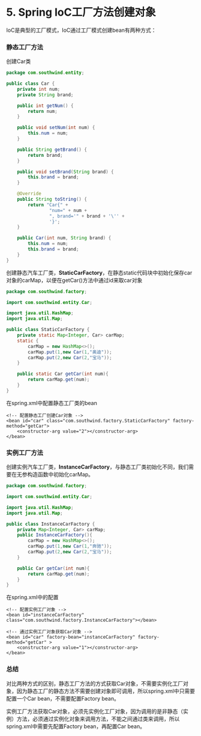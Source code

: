 # 5. Spring IoC工厂方法创建对象

IoC是典型的工厂模式，IoC通过工厂模式创建bean有两种方式：

### **静态工厂方法**

创建Car类

```java
package com.southwind.entity;

public class Car {
    private int num;
    private String brand;

    public int getNum() {
        return num;
    }

    public void setNum(int num) {
        this.num = num;
    }

    public String getBrand() {
        return brand;
    }

    public void setBrand(String brand) {
        this.brand = brand;
    }

    @Override
    public String toString() {
        return "Car{" +
                "num=" + num +
                ", brand='" + brand + '\'' +
                '}';
    }

    public Car(int num, String brand) {
        this.num = num;
        this.brand = brand;
    }
}
```

创建静态汽车工厂类，**StaticCarFactory**，在静态static代码块中初始化保存car对象的carMap，以便在getCar\(\)方法中通过id来取car对象

```java
package com.southwind.factory;

import com.southwind.entity.Car;

import java.util.HashMap;
import java.util.Map;

public class StaticCarFactory {
    private static Map<Integer, Car> carMap;
    static {
        carMap = new HashMap<>();
        carMap.put(1,new Car(1,"奥迪"));
        carMap.put(2,new Car(2,"宝马"));
    }

    public static Car getCar(int num){
        return carMap.get(num);
    }
}
```

在spring.xml中配置静态工厂类的bean

```markup
<!-- 配置静态工厂创建Car对象 -->
<bean id="car" class="com.southwind.factory.StaticCarFactory" factory-method="getCar">
    <constructor-arg value="2"></constructor-arg>
</bean>
```

### 实例工厂方法

创建实例汽车工厂类，**InstanceCarFactory**，与静态工厂类初始化不同，我们需要在无参构造函数中初始化carMap。

```java
package com.southwind.factory;

import com.southwind.entity.Car;

import java.util.HashMap;
import java.util.Map;

public class InstanceCarFactory {
    private Map<Integer, Car> carMap;
    public InstanceCarFactory(){
        carMap = new HashMap<>();
        carMap.put(1,new Car(1,"奔驰"));
        carMap.put(2,new Car(2,"宝马"));
    }

    public Car getCar(int num){
        return carMap.get(num);
    }
}
```

在spring.xml中的配置

```markup
<!-- 配置实例工厂对象 -->
<bean id="instanceCarFactory" class="com.southwind.factory.InstanceCarFactory"></bean>

<!-- 通过实例工厂对象获取Car对象 -->
<bean id="car" factory-bean="instanceCarFactory" factory-method="getCar" >
    <constructor-arg value="1"></constructor-arg>
</bean>
```

### 总结

对比两种方式的区别，静态工厂方法的方式获取Car对象，不需要实例化工厂对象，因为静态工厂的静态方法不需要创建对象即可调用，所以spring.xml中只需要配置一个Car bean，不需要配置Factory bean。

实例工厂方法获取Car对象，必须先实例化工厂对象，因为调用的是非静态（实例）方法，必须通过实例化对象来调用方法，不能之间通过类来调用，所以spring.xml中需要先配置Factory bean，再配置Car bean。

